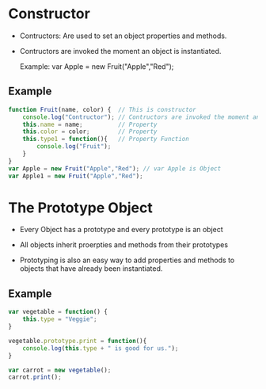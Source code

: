 # Constructor

- Contructors: Are used to set an object properties and methods.
- Contructors are invoked the moment an object is instantiated.
  
   Example: var Apple = new Fruit("Apple","Red");


## Example

```javascript
function Fruit(name, color) {  // This is constructor
    console.log("Contructor"); // Contructors are invoked the moment an object is instantiated.
    this.name = name;          // Property 
    this.color = color;        // Property 
    this.type1 = function(){   // Property Function
        console.log("Fruit");
    }
}
var Apple = new Fruit("Apple","Red"); // var Apple is Object
var Apple1 = new Fruit("Apple","Red");
```


# The Prototype Object
- Every Object has a prototype and every prototype is an object

- All objects inherit proerpties and methods from their prototypes

- Prototyping is also an easy way to add properties and methods to objects that have already been instantiated.

## Example
```javascript
var vegetable = function() {
    this.type = "Veggie";    
}

vegetable.prototype.print = function(){
    console.log(this.type + " is good for us.");
}

var carrot = new vegetable();
carrot.print();
```

